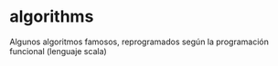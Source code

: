 algorithms
==========

Algunos algoritmos famosos, reprogramados según la programación funcional (lenguaje scala)
